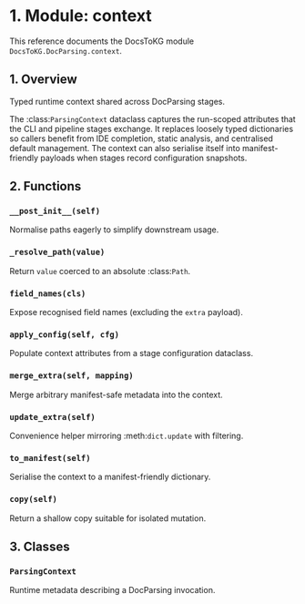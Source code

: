# 1. Module: context

This reference documents the DocsToKG module ``DocsToKG.DocParsing.context``.

## 1. Overview

Typed runtime context shared across DocParsing stages.

The :class:`ParsingContext` dataclass captures the run-scoped attributes that
the CLI and pipeline stages exchange. It replaces loosely typed dictionaries so
callers benefit from IDE completion, static analysis, and centralised default
management. The context can also serialise itself into manifest-friendly
payloads when stages record configuration snapshots.

## 2. Functions

### `__post_init__(self)`

Normalise paths eagerly to simplify downstream usage.

### `_resolve_path(value)`

Return ``value`` coerced to an absolute :class:`Path`.

### `field_names(cls)`

Expose recognised field names (excluding the ``extra`` payload).

### `apply_config(self, cfg)`

Populate context attributes from a stage configuration dataclass.

### `merge_extra(self, mapping)`

Merge arbitrary manifest-safe metadata into the context.

### `update_extra(self)`

Convenience helper mirroring :meth:`dict.update` with filtering.

### `to_manifest(self)`

Serialise the context to a manifest-friendly dictionary.

### `copy(self)`

Return a shallow copy suitable for isolated mutation.

## 3. Classes

### `ParsingContext`

Runtime metadata describing a DocParsing invocation.
